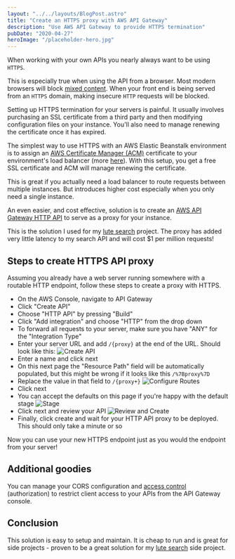 ```yaml
---
layout: "../../layouts/BlogPost.astro"
title: "Create an HTTPS proxy with AWS API Gateway"
description: "Use AWS API Gateway to provide HTTPS termination"
pubDate: "2020-04-27"
heroImage: "/placeholder-hero.jpg"
---
```


When working with your own APIs you nearly always want to be using `HTTPS`.

This is especially true when using the API from a browser. Most modern browsers will block [mixed content](https://support.mozilla.org/en-US/kb/mixed-content-blocking-firefox). When your front end is being served from an `HTTPS` domain, making insecure `HTTP` requests will be blocked.

Setting up HTTPS termination for your servers is painful. It usually involves purchasing an SSL certificate from a third party and then modifying configuration files on your instance. You'll also need to manage renewing the certificate once it has expired.

The simplest way to use HTTPS with an AWS Elastic Beanstalk environment is to assign an [AWS Certificate Manager (ACM)](https://aws.amazon.com/certificate-manager/) certificate to your environment's load balancer (more [here](https://docs.aws.amazon.com/elasticbeanstalk/latest/dg/configuring-https.html)). With this setup, you get a free SSL certificate and ACM will manage renewing the certificate.

This is great if you actually need a load balancer to route requests between multiple instances. But introduces higher cost especially when you only need a single instance.

An even easier, and cost effective, solution is to create an [AWS API Gateway HTTP API](https://docs.aws.amazon.com/apigateway/latest/developerguide/http-api.html) to serve as a proxy for your instance.

This is the solution I used for my [lute search](/lute-search) project. The proxy has added very little latency to my search API and will cost \$1 per million requests!

## Steps to create HTTPS API proxy

Assuming you already have a web server running somewhere with a routable HTTP endpoint, follow these steps to create a proxy with HTTPS.

- On the AWS Console, navigate to API Gateway
- Click "Create API"
- Choose "HTTP API" by pressing "Build"
- Click "Add integration" and choose "HTTP" from the drop down
- To forward all requests to your server, make sure you have "ANY" for the "Integration Type"
- Enter your server URL and add `/{proxy}` at the end of the URL. Should look like this:
  ![Create API](../images/apigw-https-proxy-post/part-1.png)
- Enter a name and click next
- On this next page the "Resource Path" field will be automatically populated, but this might be wrong if it looks like this `/%7Bproxy%7D`
- Replace the value in that field to `/{proxy+}`
  ![Configure Routes](../images/apigw-https-proxy-post/part-2.png)
- Click next
- You can accept the defaults on this page if you're happy with the default stage
  ![Stage](../images/apigw-https-proxy-post/part-3.png)
- Click next and review your API
  ![Review and Create](../images/apigw-https-proxy-post/part-4.png)
- Finally, click create and wait for your HTTP API proxy to be deployed. This should only take a minute or so

Now you can use your new HTTPS endpoint just as you would the endpoint from your server!

## Additional goodies

You can manage your CORS configuration and [access control](https://docs.aws.amazon.com/apigateway/latest/developerguide/http-api-jwt-authorizer.html) (authorization) to restrict client access to your APIs from the API Gateway console.

## Conclusion

This solution is easy to setup and maintain. It is cheap to run and is great for side projects - proven to be a great solution for my [lute search](/lute-search) side project.

